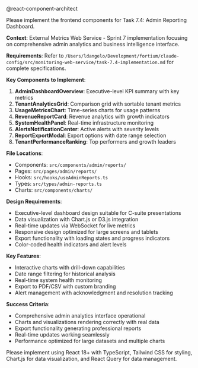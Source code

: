 @react-component-architect

Please implement the frontend components for Task 7.4: Admin Reporting Dashboard.

**Context**: External Metrics Web Service - Sprint 7 implementation focusing on comprehensive admin analytics and business intelligence interface.

**Requirements**: 
Refer to `/Users/ldangelo/Development/fortium/claude-config/src/monitoring-web-service/task-7.4-implementation.md` for complete specifications.

**Key Components to Implement**:
1. **AdminDashboardOverview**: Executive-level KPI summary with key metrics
2. **TenantAnalyticsGrid**: Comparison grid with sortable tenant metrics
3. **UsageMetricsChart**: Time-series charts for usage patterns
4. **RevenueReportCard**: Revenue analytics with growth indicators
5. **SystemHealthPanel**: Real-time infrastructure monitoring
6. **AlertsNotificationCenter**: Active alerts with severity levels
7. **ReportExportModal**: Export options with date range selection
8. **TenantPerformanceRanking**: Top performers and growth leaders

**File Locations**:
- Components: `src/components/admin/reports/`
- Pages: `src/pages/admin/reports/`
- Hooks: `src/hooks/useAdminReports.ts`
- Types: `src/types/admin-reports.ts`
- Charts: `src/components/charts/`

**Design Requirements**:
- Executive-level dashboard design suitable for C-suite presentations
- Data visualization with Chart.js or D3.js integration
- Real-time updates via WebSocket for live metrics
- Responsive design optimized for large screens and tablets
- Export functionality with loading states and progress indicators
- Color-coded health indicators and alert levels

**Key Features**:
- Interactive charts with drill-down capabilities
- Date range filtering for historical analysis
- Real-time system health monitoring
- Export to PDF/CSV with custom branding
- Alert management with acknowledgment and resolution tracking

**Success Criteria**:
- Comprehensive admin analytics interface operational
- Charts and visualizations rendering correctly with real data
- Export functionality generating professional reports
- Real-time updates working seamlessly
- Performance optimized for large datasets and multiple charts

Please implement using React 18+ with TypeScript, Tailwind CSS for styling, Chart.js for data visualization, and React Query for data management.